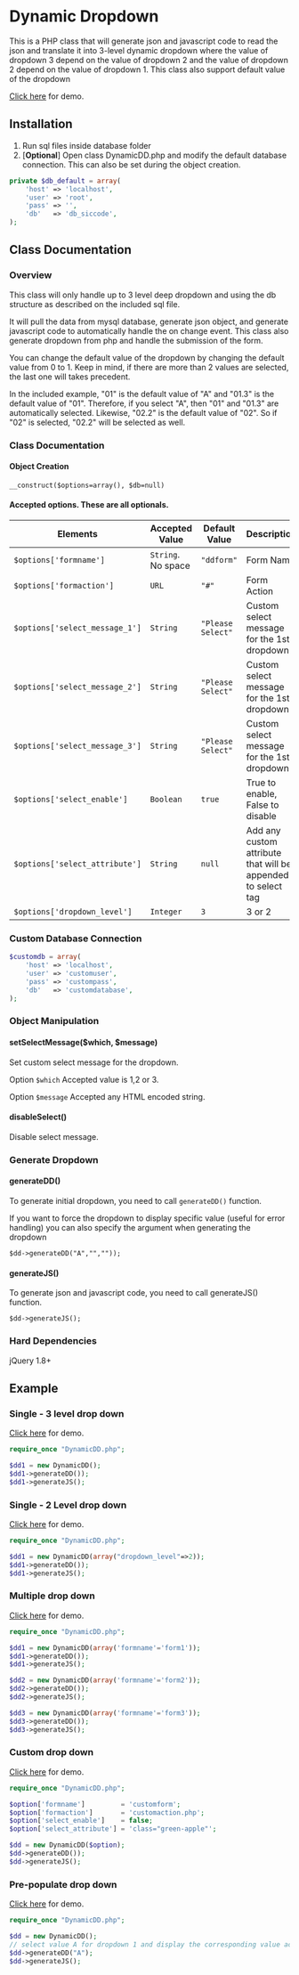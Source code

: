 # Dynamic Dropdown

This is a PHP class that will generate json and javascript code to read the json and translate it into 3-level dynamic dropdown where the value of dropdown 3 depend on the value of dropdown 2 and the value of dropdown 2 depend on the value of dropdown 1. This class also support default value of the dropdown

[Click here](http://edy.li/dynamicdd/) for demo.

## Installation

1. Run sql files inside database folder
2. [**Optional**] Open class DynamicDD.php and modify the default database connection. This can also be set during the object creation.

```php
private $db_default = array(
    'host' => 'localhost',
    'user' => 'root',
    'pass' => '',
    'db'   => 'db_siccode',
);
```


## Class Documentation

### Overview

This class will only handle up to 3 level deep dropdown and using the db structure as described on the included sql file.

It will pull the data from mysql database, generate json object, and generate javascript code to automatically handle the on change event.
This class also generate dropdown from php and handle the submission of the form.

You can change the default value of the dropdown by changing the default value from 0 to 1. Keep in mind, if there are more than 2 values are selected, the last one will takes precedent.

In the included example, "01" is the default value of "A" and "01.3" is the default value of "01". Therefore, if you select "A", then "01" and "01.3" are automatically selected. Likewise, "02.2" is the default value of "02". So if "02" is selected, "02.2" will be selected as well.

### Class Documentation

#### Object Creation

    __construct($options=array(), $db=null)

#### Accepted options. These are all optionals.

Elements                        | Accepted Value   | Default Value | Description
------------------------------- | ---------------  | ------------- | ---------------------
`$options['formname']`            | `String`. No space | `"ddform"`        | Form Name
`$options['formaction']`          | `URL`              | `"#"`             | Form Action
`$options['select_message_1']`    | `String`           | `"Please Select"` | Custom select message for the 1st dropdown
`$options['select_message_2']`    | `String`           | `"Please Select"` | Custom select message for the 1st dropdown
`$options['select_message_3']`    | `String`           | `"Please Select"` | Custom select message for the 1st dropdown
`$options['select_enable']`       | `Boolean`          | `true`          | True to enable, False to disable
`$options['select_attribute']`    | `String`             | `null`       | Add any custom attribute that will be appended to select tag
`$options['dropdown_level']`      | `Integer`          | `3`             | 3 or 2

### Custom Database Connection

```php
$customdb = array(
    'host' => 'localhost',
    'user' => 'customuser',
    'pass' => 'custompass',
    'db'   => 'customdatabase',
);
```

### Object Manipulation

#### setSelectMessage($which, $message)

Set custom select message for the dropdown.

Option `$which` Accepted value is 1,2 or 3.

Option `$message` Accepted any HTML encoded string.

#### disableSelect()
Disable select message.

### Generate Dropdown

#### generateDD()
To generate initial dropdown, you need to call `generateDD()` function.

If you want to force the dropdown to display specific value (useful for error handling) you can also specify the argument when generating the dropdown

    $dd->generateDD("A","",""));

#### generateJS()
To generate json and javascript code, you need to call generateJS() function.

    $dd->generateJS();

### Hard Dependencies
jQuery 1.8+

Example
-------------------------

### Single - 3 level drop down
[Click here](http://edy.li/DynamicDD/example/single.php) for demo.

```php
require_once "DynamicDD.php";

$dd1 = new DynamicDD();
$dd1->generateDD());
$dd1->generateJS();
```

### Single - 2 Level drop down
[Click here](http://edy.li/DynamicDD/example/single2.php) for demo.

```php
require_once "DynamicDD.php";

$dd1 = new DynamicDD(array("dropdown_level"=>2));
$dd1->generateDD());
$dd1->generateJS();
```

### Multiple drop down
[Click here](http://edy.li/DynamicDD/example/multiple.php) for demo.

```php
require_once "DynamicDD.php";

$dd1 = new DynamicDD(array('formname'='form1'));
$dd1->generateDD());
$dd1->generateJS();

$dd2 = new DynamicDD(array('formname'='form2'));
$dd2->generateDD());
$dd2->generateJS();

$dd3 = new DynamicDD(array('formname'='form3'));
$dd3->generateDD());
$dd3->generateJS();
```

### Custom drop down
[Click here](http://edy.li/DynamicDD/example/custom.php) for demo.

```php
require_once "DynamicDD.php";

$option['formname']         = 'customform';
$option['formaction']       = 'customaction.php';
$option['select_enable']    = false;
$option['select_attribute'] = 'class="green-apple"';

$dd = new DynamicDD($option);
$dd->generateDD());
$dd->generateJS();
```

### Pre-populate drop down
[Click here](http://edy.li/DynamicDD/example/prepopulate.php) for demo.

```php
require_once "DynamicDD.php";

$dd = new DynamicDD();
// select value A for dropdown 1 and display the corresponding value accordingly
$dd->generateDD("A");
$dd->generateJS();
```
